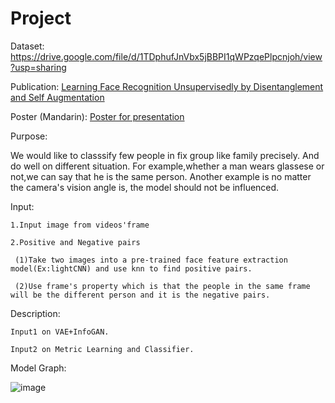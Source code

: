 # Project
Dataset:
https://drive.google.com/file/d/1TDphufJnVbx5jBBPI1qWPzqePlpcnjoh/view?usp=sharing

Publication:
[Learning Face Recognition Unsupervisedly by Disentanglement and Self Augmentation
](https://github.com/tommy89231671/Learning-Face-Recognition-Unsupervisedly-by-Disentanglement-and-Self-Augmentation/blob/master/Learning%20Face%20Recognition%20Unsupervisedly%20by%20Disentanglement%20and%20Self-Augmentation-1.jpg)

Poster (Mandarin):
[Poster for presentation](https://github.com/tommy89231671/Learning-Face-Recognition-Unsupervisedly-by-Disentanglement-and-Self-Augmentation/blob/master/%E6%B7%B1%E5%BA%A6%E5%AD%B8%E7%BF%92%E7%B5%90%E5%90%88%E6%99%BA%E6%85%A7%E5%AE%B6%E5%BA%AD%E7%9B%A3%E6%8E%A7%E6%B5%B7%E5%A0%B1.jpg)

Purpose:
  
  We would like to classsify few people in fix group like family precisely. And do well on different situation. For example,whether a man wears glassese or not,we can say that he is the same person. Another example is no matter the camera's vision angle is, the model should not be influenced.
  

Input:

    1.Input image from videos'frame

    2.Positive and Negative pairs

     (1)Take two images into a pre-trained face feature extraction model(Ex:lightCNN) and use knn to find positive pairs.

     (2)Use frame's property which is that the people in the same frame will be the different person and it is the negative pairs.


Description:

    Input1 on VAE+InfoGAN.

    Input2 on Metric Learning and Classifier.

Model Graph:

![image]( https://github.com/tommy89231671/Project/blob/Add-classifier/Model%20for%20project.jpg)


 
 
